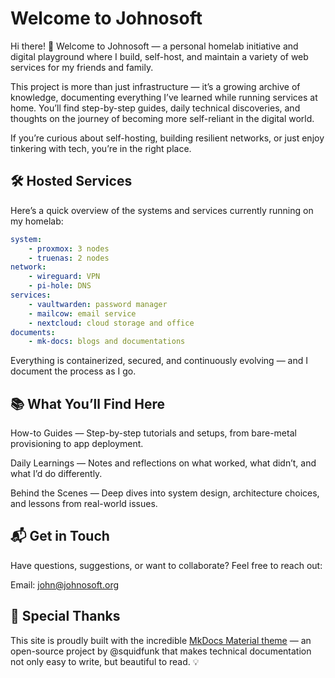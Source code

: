 # Welcome to Johnosoft

Hi there! 👋 Welcome to Johnosoft — a personal homelab initiative and digital playground where I build, self-host, and maintain a variety of web services for my friends and family.

This project is more than just infrastructure — it’s a growing archive of knowledge, documenting everything I’ve learned while running services at home. You’ll find step-by-step guides, daily technical discoveries, and thoughts on the journey of becoming more self-reliant in the digital world.

If you’re curious about self-hosting, building resilient networks, or just enjoy tinkering with tech, you’re in the right place.

## 🛠️ Hosted Services
Here’s a quick overview of the systems and services currently running on my homelab:

```yaml
system:
    - proxmox: 3 nodes
    - truenas: 2 nodes
network:
    - wireguard: VPN
    - pi-hole: DNS
services:
    - vaultwarden: password manager
    - mailcow: email service
    - nextcloud: cloud storage and office
documents:
    - mk-docs: blogs and documentations
```
Everything is containerized, secured, and continuously evolving — and I document the process as I go.

## 📚 What You’ll Find Here
How-to Guides — Step-by-step tutorials and setups, from bare-metal provisioning to app deployment.

Daily Learnings — Notes and reflections on what worked, what didn’t, and what I’d do differently.

Behind the Scenes — Deep dives into system design, architecture choices, and lessons from real-world issues.

## 📬 Get in Touch
Have questions, suggestions, or want to collaborate? Feel free to reach out:

Email: [john@johnosoft.org](mailto:john@johnosoft.org)

## 🙏 Special Thanks
This site is proudly built with the incredible [MkDocs Material theme](https://squidfunk.github.io/mkdocs-material/) — an open-source project by @squidfunk that makes technical documentation not only easy to write, but beautiful to read. 💡